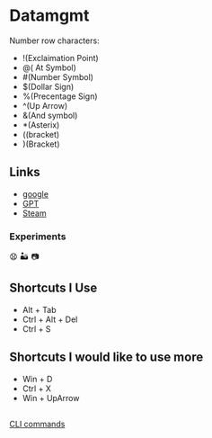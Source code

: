 # Datamgmt
Number row characters:
- !(Exclaimation Point)
- @( At Symbol)
- \#(Number Symbol)
- $(Dollar Sign)
- %(Precentage Sign)
- ^(Up Arrow)
- &(And symbol)
- *(Asterix)
- ((bracket)
- )(Bracket)
## Links
- [google](https://www.google.ca/)
- [GPT](https://openai.com/chatgpt/)
- [Steam](https://store.steampowered.com/)
### Experiments
😧 :desert: :camera: 
## Shortcuts I Use
- Alt + Tab
- Ctrl + Alt + Del
- Ctrl + S
## Shortcuts I would like to use more
- Win + D
- Ctrl + X
- Win + UpArrow
##
[CLI commands](docs/cli.md)


